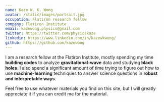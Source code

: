```yaml
---
name: Kaze W. K. Wong
avatar: /static/images/portrait.jpg
occupation: Flatiron research fellow
company: Flatiron Institute
email: kazewong.physics@gmail.com
twitter: https://twitter.com/physicskaze
linkedin: https://www.linkedin.com/in/kazewkwong/
github: https://github.com/kazewong
---
```


I am a research fellow at the Flatiron Institute, mostly spending my time **building codes** to analyze **gravitational-wave** data and studying **black holes**. I also spend a significant amount of time trying to figure out how to use **machine-learning** techniques to answer science questions in **robust and interpretable ways**.

Feel free to use whatever materials you find on this site, but I will greatly appreciate it if you can credit me for the material.
